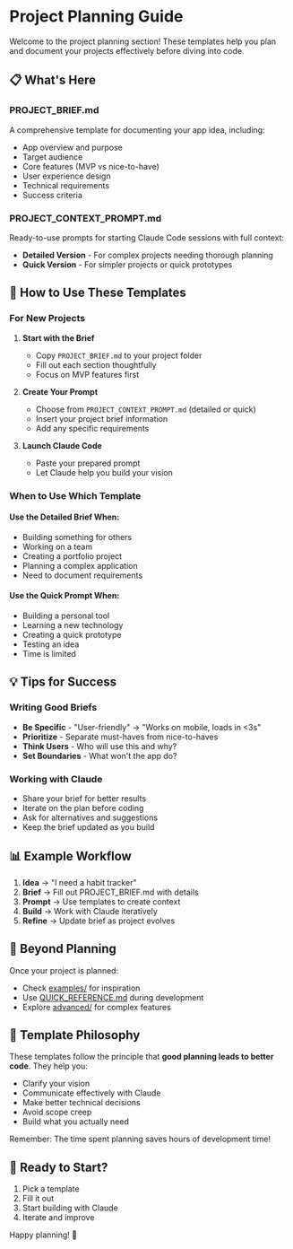 # Project Planning Guide

Welcome to the project planning section! These templates help you plan and document your projects effectively before diving into code.

## 📋 What's Here

### PROJECT_BRIEF.md
A comprehensive template for documenting your app idea, including:
- App overview and purpose
- Target audience
- Core features (MVP vs nice-to-have)
- User experience design
- Technical requirements
- Success criteria

### PROJECT_CONTEXT_PROMPT.md
Ready-to-use prompts for starting Claude Code sessions with full context:
- **Detailed Version** - For complex projects needing thorough planning
- **Quick Version** - For simpler projects or quick prototypes

## 🎯 How to Use These Templates

### For New Projects

1. **Start with the Brief**
   - Copy `PROJECT_BRIEF.md` to your project folder
   - Fill out each section thoughtfully
   - Focus on MVP features first

2. **Create Your Prompt**
   - Choose from `PROJECT_CONTEXT_PROMPT.md` (detailed or quick)
   - Insert your project brief information
   - Add any specific requirements

3. **Launch Claude Code**
   - Paste your prepared prompt
   - Let Claude help you build your vision

### When to Use Which Template

#### Use the Detailed Brief When:
- Building something for others
- Working on a team
- Creating a portfolio project
- Planning a complex application
- Need to document requirements

#### Use the Quick Prompt When:
- Building a personal tool
- Learning a new technology
- Creating a quick prototype
- Testing an idea
- Time is limited

## 💡 Tips for Success

### Writing Good Briefs
- **Be Specific** - "User-friendly" → "Works on mobile, loads in <3s"
- **Prioritize** - Separate must-haves from nice-to-haves
- **Think Users** - Who will use this and why?
- **Set Boundaries** - What won't the app do?

### Working with Claude
- Share your brief for better results
- Iterate on the plan before coding
- Ask for alternatives and suggestions
- Keep the brief updated as you build

## 📊 Example Workflow

1. **Idea** → "I need a habit tracker"
2. **Brief** → Fill out PROJECT_BRIEF.md with details
3. **Prompt** → Use templates to create context
4. **Build** → Work with Claude iteratively
5. **Refine** → Update brief as project evolves

## 🚀 Beyond Planning

Once your project is planned:
- Check [examples/](../examples/) for inspiration
- Use [QUICK_REFERENCE.md](../QUICK_REFERENCE.md) during development
- Explore [advanced/](../advanced/) for complex features

## 📝 Template Philosophy

These templates follow the principle that **good planning leads to better code**. They help you:
- Clarify your vision
- Communicate effectively with Claude
- Make better technical decisions
- Avoid scope creep
- Build what you actually need

Remember: The time spent planning saves hours of development time!

## 🎉 Ready to Start?

1. Pick a template
2. Fill it out
3. Start building with Claude
4. Iterate and improve

Happy planning! 🚀
